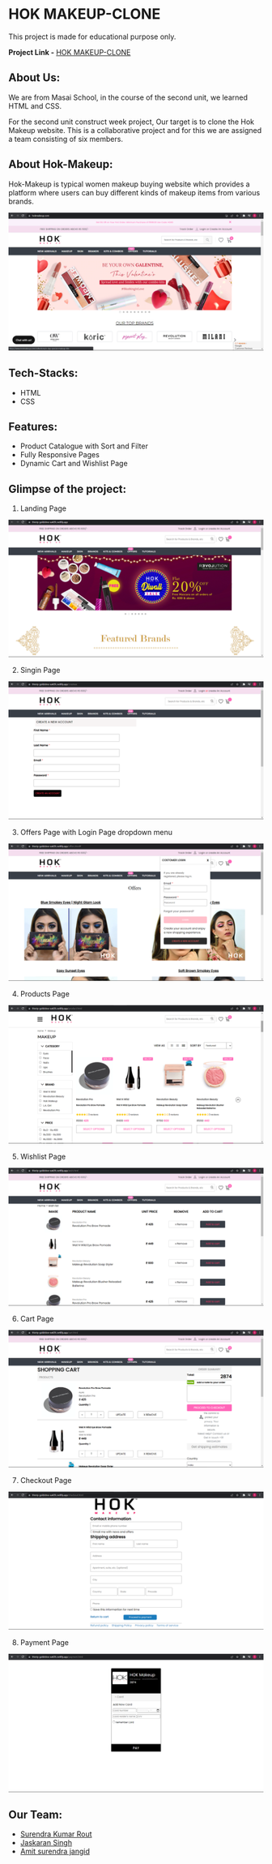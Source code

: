 # HOK MAKEUP-CLONE  

This project is made for educational purpose only.

**Project Link -** [HOK MAKEUP-CLONE](https://thirsty-goldstine-ea42fc.netlify.app/)

## About Us:

We are from Masai School, in the course of the second unit, we learned HTML and CSS.

For the second unit construct week project, Our target is to clone the Hok Makeup website. This is a collaborative project and for this we are assigned a team consisting of six members. 

## About Hok-Makeup: 

Hok-Makeup is typical women makeup buying website which provides a platform where users can buy different kinds of makeup items from various brands.

<img src="Images/image1.png">

## Tech-Stacks:

* HTML
* CSS

## Features:
 
* Product Catalogue with Sort and Filter 
* Fully Responsive Pages 
* Dynamic Cart and Wishlist Page 

## Glimpse of the project:

1. Landing Page

<img src="Images/landing.png">

2. Singin Page

<img src="Images/signin.png">

3. Offers Page with Login Page dropdown menu

<img src="Images/login.png">

4. Products Page

<img src="Images/makeup.png">

5. Wishlist Page

<img src="Images/wishlist.png">

6. Cart Page

<img src="Images/cart.png">

7. Checkout Page

<img src="Images/checkout.png">

8. Payment Page

<img src="Images/payment.png">

## Our Team:

* [Surendra Kumar Rout](https://github.com/SurendraKumarRout) 
* [Jaskaran Singh](https://github.com/jaskaranpr) 
* [Amit surendra jangid](https://github.com/jangidamit358) 
  
